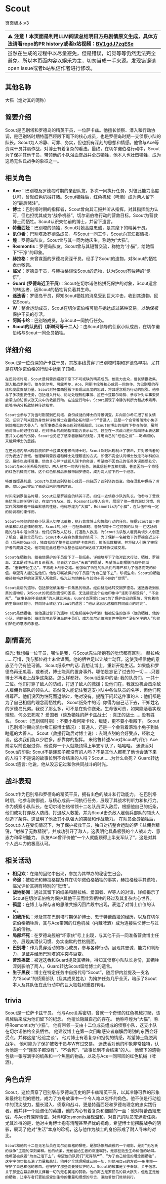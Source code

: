 # Scout
页面版本:v3
 

| :warning: 注意！本页面是利用LLM阅读总结明日方舟剧情原文生成，具体方法请看repo的PR history或者b站视频：[BV1gdJ7zqESe](https://www.bilibili.com/video/BV1gdJ7zqESe/)         |
|:----------------------------|
| 虽然在生成的过程中以尽量避免，但是错误，幻觉等等仍然无法完全避免。所以本页面内容以娱乐为主，切勿当成一手来源。发现错误请open issue或者b站私信作者进行修改。|



## 其他名称
大猫（煌对其的昵称）
## 简要介绍
Scout是巴别塔和罗德岛的精英干员，一位萨卡兹。他擅长侦察、潜入和行动协调，是巴别塔时期特蕾西娅殿下麾下的核心成员，也是罗德岛时期一支侦察小队的队长。Scout为人冷静、可靠、务实，但也拥有深刻的思想和情感。他曾与Ace等资深干员并肩作战，对博士有着复杂的看法。最终，在切尔诺伯格行动中，Scout为了保护其他干员，带领他的小队浴血奋战并全员牺牲，他本人也壮烈牺牲，成为这场无名氏战争的象征之一。
## 相关角色
-   **Ace**：巴别塔及罗德岛时期的亲密队友，多次一同执行任务，对彼此能力高度认可，曾就红色机械打赌。Scout牺牲后，红色机械（啤酒）成为两人留下的“最后赌注”。
-   **博士**：巴别塔时期的指挥者，Scout曾向其汇报并听从指挥，对其指挥能力认可，但也担忧其成为“战争机器”。切尔诺伯格行动的营救目标，Scout为营救博士而牺牲。Scout认识失忆前的博士，并留下遗言。
-   **特蕾西娅**：巴别塔的领袖，Scout对她高度忠诚，是其麾下的精英干员。
-   **凯尔希**：巴别塔及罗德岛成员，与Scout一同工作，Scout向其汇报情报。
-   **煌**：罗德岛队友，Scout曾与其一同为她庆生，称她为“大猫”。
-   **Rosmontis**：罗德岛队友，Scout曾与其短暂交流，称她为“小猫”，给她留下“干净”的印象。
-   **赫拉格**：未曾谋面的罗德岛资深干员，经手了Scout的遗物，对Scout的牺牲表示敬佩。
-   **临光**：罗德岛干员，与赫拉格谈论Scout的遗物，认为Scout有独特的“觉悟”。
-   **Guard (罗德岛近卫干员)**：Scout在切尔诺伯格拼死保护的对象，Scout遗言的转达者，因Scout的牺牲背负着其生命。
-   **迷迭香**：罗德岛干员，得知Scout牺牲的消息受到巨大冲击，收到其遗物，回忆Scout。
-   **W**：整合运动成员，Scout在切尔诺伯格可能与她达成过某种交易，以确保被保护干员的存活。
-   **阿斯卡纶**：巴别塔成员，与Scout一同执行任务。
-   **Scout的队员们（斯琳珂等十二人）**：由Scout领导的侦察小队成员，在切尔诺伯格与Scout一同全员牺牲。
## 详细介绍
Scout是一位资深的萨卡兹干员，其故事线贯穿了巴别塔时期和罗德岛早期，尤其是在切尔诺伯格的行动中达到了顶峰。

    在巴别塔时期，Scout是特蕾西娅殿下麾下不可或缺的精英成员。他能力出众，擅长情报收集、潜入和战术执行。他与凯尔希、可露希尔、Ace、阿斯卡纶等核心成员一同协作，为巴别塔的存续和发展贡献力量。Scout对特蕾西娅殿下表现出高度的忠诚，将其理念视为行动的指引。他参与了多项重要任务，包括潜入行动、协助处理舰船事务、监控卡兹戴尔局势、参与针对军事委员会袭击的防御以及天灾中的救援行动。在这些行动中，Scout展现了冷静的判断力和战术素养，能够准确分析敌情并传达指令。

    Scout也参与了对当时刚回到巴别塔、身份成谜的博士的背景调查，并向凯尔希汇报了相关情况，证实了阿米娅的身世并评价博士在雷姆必拓时是一个“普通人，还是一个会背着落难小兔子到处瞎逛的大善人”。在军事委员会袭击巴别塔舰船后，Scout在博士的指挥下参与防御，虽然他对博士的过往存疑，但对博士的战地指挥能力表示认可，甚至在一次战斗胜利后向博士表达歉意并关心他的伤势。Scout也见证了感染者崩解的残酷，并用自己的“经验之谈”——喝点甜的，来缓解博士的震撼。

    在巴别塔内部出现裂痕和萨卡兹谋反者袭击博士时，Scout及时出现制止了袭击，并对袭击者的行为表达了愤慨。他理解特蕾西娅和博士处理叛徒的方式，即便不完全认同博士放走马尔科的决定，最终也选择尊重。他也关心萨卡兹孤儿瑞卡的命运，希望她不因自己的任务失误而受处分。Scout与Ace关系极为密切，两人经常一同执行任务，彼此信任并互相打趣，甚至因为一个奇怪的红色机械而打赌。这个红色机械后来被带回罗德岛，成为两人留下的一个纪念。

    特蕾西娅遇刺后，Scout与其他巴别塔核心成员一同经历了巴别塔的巨变。他在混乱中保持了冷静，向Logos提出了撤退回巴别塔的建议。

    时间来到罗德岛时期，Scout已是罗德岛的精英干员，担任一支侦察小队的队长。他参与了营救失忆博士的关键行动，在龙门与Ace、煌、Rosmontis等人会合，展现了他一贯的潜伏习惯、务实作风和带着干燥幽默感的性格。他称呼煌为“大猫”，Rosmontis为“小猫”，在队伍中有一定的协调和约束作用。

    Scout带领他的侦察小队深入切尔诺伯格，执行营救博士和协助行动的任务。根据Scout留下的纸条和后续剧情的侧写，Scout的小队——包括斯琳珂、普特尔等十二位可敬的队员——在这场残酷的战斗中浴血奋战，他们打穿敌人防线、打退敌人救援，为Scout击杀敌人雇佣兵领头人创造了机会，最终全员阵亡。Scout本人在身负重伤的情况下，为了保护一名被救下的罗德岛近卫干员（后来的Guard），独自抵挡了整合运动的萨卡兹佣兵，射杀无数精锐，并将敌人引离了被保护者的藏身之处。他可能在此过程中与整合运动的W达成了某种协议或交易。

    Scout在牺牲前，给被他保护的干员留下了一张纸条，详细地写下了他对此次行动、牺牲、罗德岛、尤其是对博士的复杂看法。他表达了自己“天真”的愿望，希望博士能摆脱与战争的瓜葛，“重新开始生活”，不再走上战争之路。他强调了牺牲的队员们的尊严和为了信念而死的价值，希望有人能记住他们。他也叮嘱被保护的干员要“为自己活下去”，珍视生命。Scout的牺牲被赫拉格这样的资深军人所敬佩，临光认为他拥有与其他干员不同的“觉悟”。

    Scout最后的遗物，包括那张纸条和一件焦黑的物品，经由赫拉格转交回罗德岛。迷迭香收到焦黑的遗物后，对Scout的死感到震惊和困惑，无法接受这个在她印象中“连影子都没有”、“不会死”、“故事长到不会结束”的人就此离去。Guard也深感Scout为了保护自己的恩情，背负着他的生命继续前行，并向博士转达了Scout的遗言：“他从没忘记过和你共同战斗的时光”。

    Scout虽然牺牲，但他通过留下的遗物（红色机械中的啤酒）和被记住的故事（他的牺牲、他的小队、他的纸条）继续影响着罗德岛的干员们，成为切尔诺伯格事件中那些“没有名字的人”和他们牺牲的意志的象征。
## 剧情高光
临光: 我想每一位干员，哪怕是我，与Scout先生所抱有的觉悟都有区别。
    赫拉格: ......可惜，我与那位战士未曾谋面。他的牺牲足以让战士动容。这使我相信他的意志至今仍有迹可循。
    Scout纸条中的话: 我想让博士，重新开始生活。如果能和罗德岛再无瓜葛，或者说，博士能真的置身事外，哪怕是忘记了过去的一切......只要博士不再走上战争这条路，怎么样都好。
    Scout纸条中的话: 我的队员们，一共十二位。他们打穿了敌人的防线，打退了敌人的救援；没他们在，我就没机会击杀敌人雇佣兵部队的领头人。虽然没人能记住我这支小队中各位队员的名字，但他们死得尊严。他们没因为怕死而退缩过，绝对没有。提醒下问起这件事的人：他们都是为了自己相信的理念而牺牲的。
    Scout纸条中的话: 你得为自己活下去，不知姓名的罗德岛兄弟。我说了那么多，可不是在劝你送死。生命很可贵，如果能活着实现理想，何必去死呢？
    爱国者（谈及牺牲的萨卡兹战士）: 真正的战士......没有姓名。
    Scout（巴别塔时期）: 不要小看阿斯卡纶，叛徒，更不要小看殿下。
    Scout（巴别塔时期向凯尔希汇报博士情况）: 普通人，还是一个会背着落难小兔子到处瞎逛的大善人。
    Scout（救援行动后对博士说）: 去喝点甜的会好受点，经验之谈。这次我们能以少胜多，都靠你的指挥。
    米格鲁转述Ace对Scout的评价: Ace前辈以前说起过你，他说你一个人就能顶得上半支军队了，哈哈哈。
    迷迭香对Scout的印象: Scout不是连影子都没有的人吗？不是其他人都死了他也会活下来的人吗？不是说的故事长到不会结束的人吗？Scout......为什么会死？
    Guard转达Scout遗言: 他说，他从没忘记过和你共同战斗的时光。
## 战斗表现
Scout作为巴别塔和罗德岛的精英干员，拥有出色的战斗和行动能力。
    在巴别塔时期，他参与防御战，与核心成员一同执行任务，展现了其战术判断力和执行力。
    作为侦察小队队长，在切尔诺伯格带领十二名队员深入敌后，根据他自己的纸条，他们成功打穿敌人防线、打退敌人救援，并为Scout击杀敌人雇佣兵部队的领头人创造了条件。这证明了他及其小队强大的突破和作战能力。
    在队员全员牺牲后，Scout本人在受伤情况下，为了保护被救干员，独自对抗整合运动的萨卡兹佣兵精锐，“射杀了无数精锐”，并成功引开了敌人。这表明他具备极强的个人战斗力、意志力和牵制能力。
    队友Ace曾评价他“一个人就能顶得上半支军队了”，这是对其个人战斗力的极高认可。
## 相关活动
-   **相见欢**：在煌的回忆中出现，参加为其举办的秘密生日会。
-   **命途**：被临光和赫拉格提及其在切尔诺伯格牺牲的事实，赫拉格经手其遗物，临光评价其拥有特别的“觉悟”。
-   **战地秘闻**：通过其留下的纸条和赫拉格、爱国者、W等人的对话，详细揭示了Scout在切尔诺伯格为保护其他干员而壮烈牺牲的经过及其复杂内心世界。
-   **孤星**：在博士与保存者的思维共振闪回片段中出现，表达了对博士价值的认可。
-   **如我所见**：涉及其在巴别塔时期保护博士、忠于特蕾西娅的经历，以及在切尔诺伯格牺牲后，其与Ace带回的红色机械（内藏啤酒）成为连接失忆博士与过去的信物。
-   **局部坏死**：在罗德岛舰船“坏家伙”号上出现，与其他干员一同准备营救博士任务，展现其潜伏习惯、务实幽默的性格侧面。
-   **巴别塔**：作为贯穿活动的核心成员，参与各种行动，展现其忠诚、能力和判断力，见证并经历巴别塔的冲突与巨变。
-   **苦难摇篮**：被迷迭香和Guard提及其牺牲，得知其侦察小队队长身份，其牺牲深刻影响了两人，Guard转达Scout留给博士的遗言。
-   **生于黑夜**：博士在特定任务中自报代号“Scout”，随后伊内丝提及一支名为“Scout”的侦察部队（及其成员姓名）为掩护任务几乎全灭，暗示了Scout本人及其队伍在此行动中的巨大牺牲和重要作用。
## trivia
Scout是一位萨卡兹干员。
    他与Ace关系密切，曾就一个奇怪的红色机械打赌，该机械后来成为他们留下的纪念。
    他擅长隐藏自己的存在。
    他称呼煌为“大猫”，称呼Rosmontis为“小猫”。
    他有带领一支由十二位成员组成的侦察小队，这支小队在切尔诺伯格全员牺牲。
    他建议博士在第一次目睹感染者崩解后喝甜的东西会好受点，并称这是“经验之谈”。
    他对博士有着复杂和担忧的情感，希望博士能脱离战争。
    他可能为了保护被救干员与W有过交易。
    迷迭香对他的印象非常独特，认为他是一个“连影子都没有”、“不会死”、“故事长到不会结束”的人。
    他留下的遗物包括一张写满字的纸条和一个焦黑的物品，以及与Ace一同带回的红色机械（啤酒）。
## 角色点评
Scout，这位贯穿了巴别塔与罗德岛历史的萨卡兹精英干员，以其冷静可靠的形象和最终壮烈的牺牲，成为了方舟故事中一个令人难以忘怀的角色。他不仅是行动组中的顶尖战力，擅长潜入、侦察和战斗，更是特蕾西娅和罗德岛理念的忠实践行者。他并非一个脸谱化的英雄，他的内心有着复杂和细腻的一面：他对特蕾西娅忠诚，与Ace有深厚情谊，对煌和Rosmontis展现温和，对自己的队员充满责任感。尤其难得的是，他对主角博士抱有清醒甚至担忧的视角，希望博士能摆脱战争的阴影，展现了他对“生活”本身的珍视，这与他作为战士的身份形成了耐人寻味的对比。

    Scout和他的十二位无名队员在切尔诺伯格的牺牲，是那场惨烈战役的一个缩影，是对“无名氏的战争”主题的深刻阐释。他的纸条，是他留给生者的沉重嘱托，是那些逝去生命价值的呐喊。他希望被救者“为自己活下去”，希望他的队员们“死得尊严”、“为了自己相信的理念而牺牲”，这字字句句都充满了力量和悲壮。他并非全然理解或认同一切，但他用自己的方式——用生命——守护了自己相信的东西，也守护了那些需要被保护的人。Scout的故事是关于奉献、关于信念、关于那些在幕后默默支撑着一切的无名英雄的赞歌。他的离去是罗德岛的巨大损失，但也正是他的牺牲，让幸存者们更能感受到生命的重量和理想的珍贵，激励着他们继续前行。